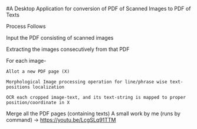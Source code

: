 #A Desktop Application for conversion of PDF of Scanned Images to PDF of Texts

Process Follows

  Input the PDF consisting of scanned images
  
  Extracting the images consecutively from that PDF
  
  For each image-
  
    Allot a new PDF page (X)
    
    Morphological Image processing operation for line/phrase wise text-positions localization
    
    OCR each cropped image-text, and its text-string is mapped to proper position/coordinate in X
    
  Merge all the PDF pages (containing texts)
  A small work by me (runs by command) -> https://youtu.be/LcgSLq91TTM

